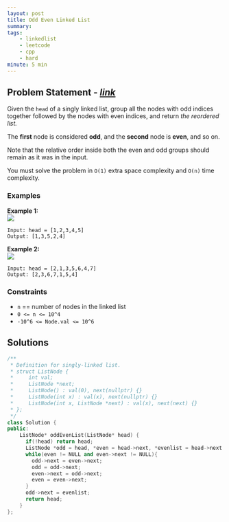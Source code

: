 ```yaml
---
layout: post
title: Odd Even Linked List
summary:
tags:
    - linkedlist
    - leetcode
    - cpp
    - hard
minute: 5 min
---
```


## Problem Statement - [*link*](https://leetcode.com/problems/odd-even-linked-list)  

Given the `head` of a singly linked list, group all the nodes with odd indices together followed by the nodes with even indices, and return *the reordered list.*

The **first** node is considered **odd**, and the **second** node is **even**, and so on.

Note that the relative order inside both the even and odd groups should remain as it was in the input.

You must solve the problem in `O(1)` extra space complexity and `O(n)` time complexity.

### Examples

**Example 1:**   
<img src="https://assets.leetcode.com/uploads/2021/03/10/oddeven-linked-list.jpg">
```
Input: head = [1,2,3,4,5]
Output: [1,3,5,2,4]
```

**Example 2:**  
<img src="https://assets.leetcode.com/uploads/2021/03/10/oddeven2-linked-list.jpg">
```
Input: head = [2,1,3,5,6,4,7]
Output: [2,3,6,7,1,5,4]
```

### Constraints
+ `n` == number of nodes in the linked list
+ `0 <= n <= 10^4`
+ `-10^6 <= Node.val <= 10^6`

## Solutions

```cpp
/**
 * Definition for singly-linked list.
 * struct ListNode {
 *     int val;
 *     ListNode *next;
 *     ListNode() : val(0), next(nullptr) {}
 *     ListNode(int x) : val(x), next(nullptr) {}
 *     ListNode(int x, ListNode *next) : val(x), next(next) {}
 * };
 */
class Solution {
public:
    ListNode* oddEvenList(ListNode* head) {
      if(!head) return head;
      ListNode *odd = head, *even = head->next, *evenlist = head->next ;
      while(even != NULL and even->next != NULL){
        odd->next = even->next;
        odd = odd->next;
        even->next = odd->next;
        even = even->next;
      }
      odd->next = evenlist;
      return head;
    }
};
```

